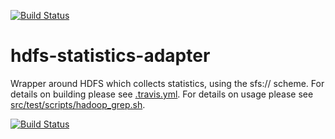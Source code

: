 [![Build Status](https://travis-ci.org/robert-schmidtke/hdfs-statistics-adapter.svg?branch=master)](https://travis-ci.org/robert-schmidtke/hdfs-statistics-adapter)

hdfs-statistics-adapter
=======================

Wrapper around HDFS which collects statistics, using the sfs:// scheme. For details on building please see [.travis.yml](.travis.yml). For details on usage please see [src/test/scripts/hadoop_grep.sh](src/test/scripts/hadoop_grep.sh).

[![Build Status](https://travis-ci.org/robert-schmidtke/hdfs-statistics-adapter.svg?branch=master)](https://travis-ci.org/robert-schmidtke/hdfs-statistics-adapter)
